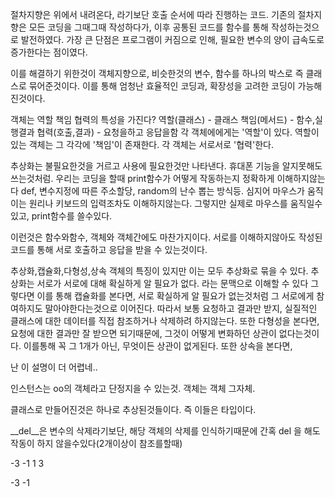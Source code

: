 절차지향은 위에서 내려온다, 라기보단 호출 순서에 따라 진행하는 코드.
기존의 절차지향은 모든 코딩을 그때그때 작성하다가, 이후
공통된 코드를 함수를 통해 작성하는것으로 발전하였다.
가장 큰 단점은 프로그램이 커짐으로 인해, 필요한 변수의 양이
급속도로 증가한다는 점이였다. 

이를 해결하기 위한것이 객체지향으로, 비슷한것의 변수, 함수를
하나의 박스로 즉 클래스로 묶어준것이다. 이를 통해 엄청난
효율적인 코딩과, 확장성을 고려한 코딩이 가능해진것이다.

객체는 역할 책임 협력의 특성을 가진다?
역할(클래스) - 클래스 
책임(메서드) - 함수,실행결과 
협력(호출,결과) -  요청을하고 응답을함
각 객체에에게는 '역할'이 있다. 역할이 있는 객체는 그 각각에
'책임'이 존재한다. 각 객체는 서로서로 '협력'한다.

추상화는 불필요한것을 거르고 사용에 필요한것만 나타낸다.
휴대폰 기능을 알지못해도 쓰는것처럼.
우리는 코딩을 할때 print함수가 어떻게 작동하는지 정확하게 이해하지않는다
def, 변수지정에 따른 주소할당, random의 난수 뽑는 방식등.
심지어 마우스가 움직이는 원리나 키보드의 입력조차도 이해하지않는다.
그렇지만 실제로 마우스를 움직일수있고, print함수를 쓸수있다.

이런것은 함수와함수, 객체와 객체간에도 마찬가지이다. 서로를 이해하지않아도
작성된 코드를 통해 서로 호출하고 응답을 받을 수 있는것이다.

추상화,캡슐화,다형성,상속 객체의 특징이 있지만
이는 모두 추상화로 묶을 수 있다.
추상화는 서로가 서로에 대해 확실하게 알 필요가 없다. 라는 문맥으로 이해할 수 있다
그렇다면 이를 통해 캡슐화를 본다면, 서로 확실하게 알 필요가 없는것처럼
그 서로에게 참여하지도 말아야한다는것으로 이어진다.
따라서 보통 요청하고 결과만 받지, 실질적인 클래스에 대한 데이터를 직접 참조하거나
삭제하려 하지않는다.
또한 다형성을 본다면, 요청에 대한 결과만 잘 받으면 되기때문에, 그것이 어떻게 변화하던 상관이 없다는것이다.
이를통해 꼭 그 1개가 아닌, 무엇이든 상관이 없게된다.
또한 상속을 본다면, 

난 이 설명이 더 어렵네..

인스턴스는 oo의 객체라고 단정지을 수 있는것.
객체는 객체 그자체.

클래스로 만들어진것은 하나로 추상된것들이다. 즉 이들은 타입이다.

__del__은 변수의 삭제라기보단, 해당 객체의 삭제를 인식하기때문에
간혹 del 을 해도 작동이 하지 않을수있다(2개이상이 참조를할때)


-3 -1 
1 3

-3
-1